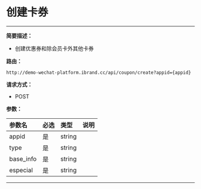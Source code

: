 
# 创建卡券
 ****

**简要描述：**


- 创建优惠券和除会员卡外其他卡券


**路由：**

```
http://demo-wechat-platform.ibrand.cc/api/coupon/create?appid={appid}

```
**请求方式：**
- POST

**参数：**

|参数名|必选|类型|说明|
|:----    |:---|:----- |-----   |
|appid |是  |string |  |
|type |是  |string |  |
|base_info |是  |string |  |
|especial |是  |string |  |

 ****



